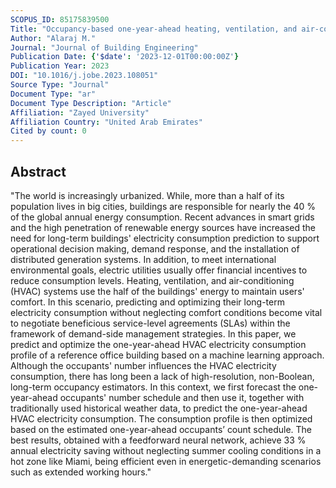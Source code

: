 ```yaml
---
SCOPUS_ID: 85175839500
Title: "Occupancy-based one-year-ahead heating, ventilation, and air-conditioning electricity consumption optimization using machine learning"
Author: "Alaraj M."
Journal: "Journal of Building Engineering"
Publication Date: {'$date': '2023-12-01T00:00:00Z'}
Publication Year: 2023
DOI: "10.1016/j.jobe.2023.108051"
Source Type: "Journal"
Document Type: "ar"
Document Type Description: "Article"
Affiliation: "Zayed University"
Affiliation Country: "United Arab Emirates"
Cited by count: 0
---
```


## Abstract
"The world is increasingly urbanized. While, more than a half of its population lives in big cities, buildings are responsible for nearly the 40 % of the global annual energy consumption. Recent advances in smart grids and the high penetration of renewable energy sources have increased the need for long-term buildings' electricity consumption prediction to support operational decision making, demand response, and the installation of distributed generation systems. In addition, to meet international environmental goals, electric utilities usually offer financial incentives to reduce consumption levels. Heating, ventilation, and air-conditioning (HVAC) systems use the half of the buildings' energy to maintain users' comfort. In this scenario, predicting and optimizing their long-term electricity consumption without neglecting comfort conditions become vital to negotiate beneficious service-level agreements (SLAs) within the framework of demand-side management strategies. In this paper, we predict and optimize the one-year-ahead HVAC electricity consumption profile of a reference office building based on a machine learning approach. Although the occupants' number influences the HVAC electricity consumption, there has long been a lack of high-resolution, non-Boolean, long-term occupancy estimators. In this context, we first forecast the one-year-ahead occupants' number schedule and then use it, together with traditionally used historical weather data, to predict the one-year-ahead HVAC electricity consumption. The consumption profile is then optimized based on the estimated one-year-ahead occupants’ count schedule. The best results, obtained with a feedforward neural network, achieve 33 % annual electricity saving without neglecting summer cooling conditions in a hot zone like Miami, being efficient even in energetic-demanding scenarios such as extended working hours."
